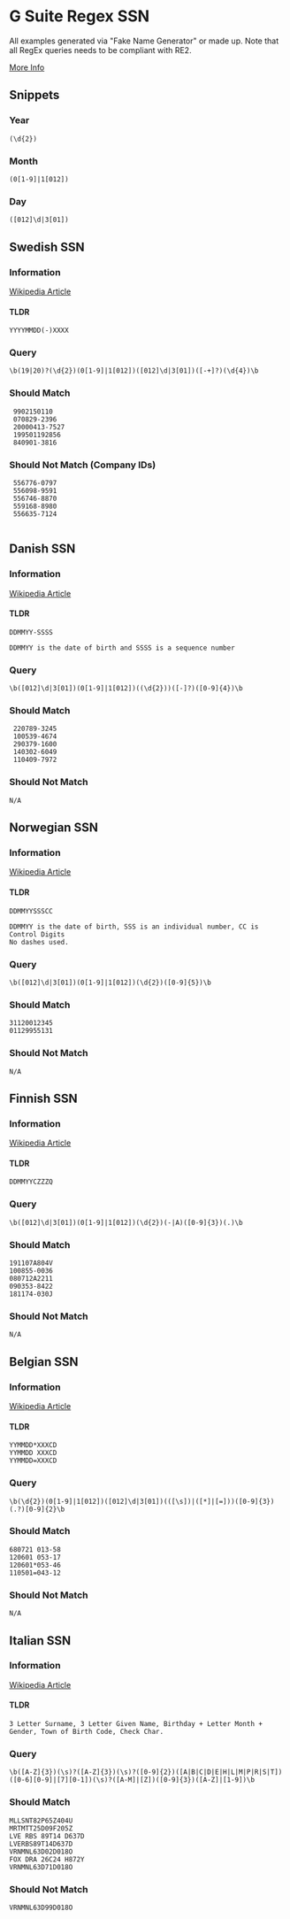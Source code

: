 # G Suite Regex SSN

All examples generated via "Fake Name Generator" or made up.
Note that all RegEx queries needs to be compliant with RE2.

[More Info](https://support.google.com/a/answer/1371417?hl=en)


## Snippets

### Year
```
(\d{2})
```

### Month
```
(0[1-9]|1[012])
```

### Day
```
([012]\d|3[01])
```

## Swedish SSN

### Information
[Wikipedia Article](https://en.wikipedia.org/wiki/Personal_identity_number_(Sweden))

#### TLDR
```
YYYYMMDD(-)XXXX
```

### Query
```
\b(19|20)?(\d{2})(0[1-9]|1[012])([012]\d|3[01])([-+]?)(\d{4})\b
```

### Should Match
```
 9902150110
 070829-2396
 20000413-7527
 199501192856
 840901-3816
```
### Should Not Match (Company IDs)
```
 556776-0797
 556098-9591
 556746-8870
 559168-8980
 556635-7124


```

## Danish SSN

### Information
[Wikipedia Article](https://en.wikipedia.org/wiki/Personal_identification_number_(Denmark))

#### TLDR
```
DDMMYY-SSSS

DDMMYY is the date of birth and SSSS is a sequence number
```

### Query
```
\b([012]\d|3[01])(0[1-9]|1[012])((\d{2}))([-]?)([0-9]{4})\b
```

### Should Match
```
 220789-3245
 100539-4674
 290379-1600
 140302-6049
 110409-7972
```
### Should Not Match
```
N/A
```

## Norwegian SSN

### Information
[Wikipedia Article](https://www.skatteetaten.no/en/person/national-registry/birth-and-name-selection/children-born-in-norway/national-id-number/)

#### TLDR
```
DDMMYYSSSCC

DDMMYY is the date of birth, SSS is an individual number, CC is Control Digits
No dashes used.
```

### Query
```
\b([012]\d|3[01])(0[1-9]|1[012])(\d{2})([0-9]{5})\b
```

### Should Match
```
31120012345
01129955131

```
### Should Not Match
```
N/A
```

## Finnish SSN

### Information
[Wikipedia Article](https://en.wikipedia.org/wiki/National_identification_number#Finland)

#### TLDR
```
DDMMYYCZZZQ
```

### Query
```
\b([012]\d|3[01])(0[1-9]|1[012])(\d{2})(-|A)([0-9]{3})(.)\b
```

### Should Match
```
191107A804V
100855-0036
080712A2211
090353-8422
181174-030J
```
### Should Not Match
```
N/A
```

## Belgian SSN

### Information
[Wikipedia Article](https://en.wikipedia.org/wiki/Belgian_national_identity_card)

#### TLDR
```
YYMMDD*XXXCD
YYMMDD XXXCD
YYMMDD=XXXCD
```

### Query
```
\b(\d{2})(0[1-9]|1[012])([012]\d|3[01])(([\s])|([*]|[=]))([0-9]{3})(.?)[0-9]{2}\b
```
### Should Match
```
680721 013-58
120601 053-17
120601*053-46
110501=043-12
```
### Should Not Match
```
N/A
```

## Italian SSN

### Information
[Wikipedia Article](https://en.wikipedia.org/wiki/Italian_fiscal_code)

#### TLDR
```
3 Letter Surname, 3 Letter Given Name, Birthday + Letter Month + Gender, Town of Birth Code, Check Char.
```

### Query
```
\b([A-Z]{3})(\s)?([A-Z]{3})(\s)?([0-9]{2})([A|B|C|D|E|H|L|M|P|R|S|T])([0-6][0-9]|[7][0-1])(\s)?([A-M]|[Z])([0-9]{3})([A-Z]|[1-9])\b
```
### Should Match
```
MLLSNT82P65Z404U
MRTMTT25D09F205Z
LVE RBS 89T14 D637D
LVERBS89T14D637D
VRNMNL63D02D018O
FOX DRA 26C24 H872Y
VRNMNL63D71D018O

```
### Should Not Match
```
VRNMNL63D99D018O
```
